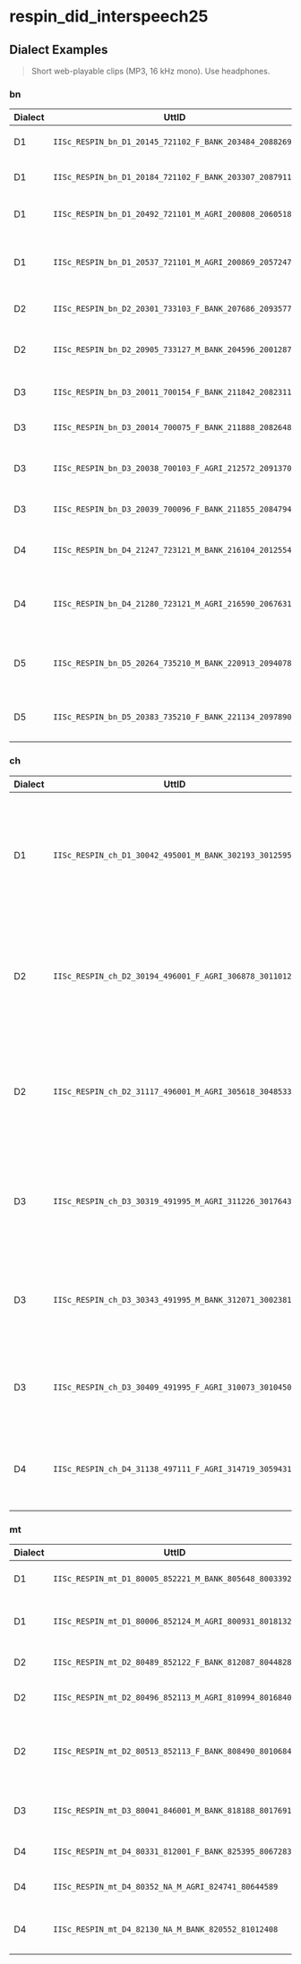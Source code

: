# respin_did_interspeech25

<!-- BEGIN_DIALECT_EXAMPLES -->

## Dialect Examples

> Short web-playable clips (MP3, 16 kHz mono). Use headphones.

### bn

| Dialect | UttID | Text | Audio |
|---|---|---|---|
| D1 | `IISc_RESPIN_bn_D1_20145_721102_F_BANK_203484_20882696` | ইউ.পি.আই পরিসেবাটা কি | <audio controls preload="none"><source src="samples/bn/IISc_RESPIN_bn_D1_20145_721102_F_BANK_203484_20882696.mp3" type="audio/mpeg"></audio> |
| D1 | `IISc_RESPIN_bn_D1_20184_721102_F_BANK_203307_20879114` | সেভিংস একাউন্টে কি সুদ পাব | <audio controls preload="none"><source src="samples/bn/IISc_RESPIN_bn_D1_20184_721102_F_BANK_203307_20879114.mp3" type="audio/mpeg"></audio> |
| D1 | `IISc_RESPIN_bn_D1_20492_721101_M_AGRI_200808_20605183` | গাছের ডাল নু যে মেলা কাঠ পাওয়া যাতিছে | <audio controls preload="none"><source src="samples/bn/IISc_RESPIN_bn_D1_20492_721101_M_AGRI_200808_20605183.mp3" type="audio/mpeg"></audio> |
| D1 | `IISc_RESPIN_bn_D1_20537_721101_M_AGRI_200869_20572471` | প্লান্টার মানে গটে মেশিন সিটোকে গাড়িতে লাগিয়ে চালায় | <audio controls preload="none"><source src="samples/bn/IISc_RESPIN_bn_D1_20537_721101_M_AGRI_200869_20572471.mp3" type="audio/mpeg"></audio> |
| D2 | `IISc_RESPIN_bn_D2_20301_733103_F_BANK_207686_20935777` | আর.টি.জি.এস মানে টা কি | <audio controls preload="none"><source src="samples/bn/IISc_RESPIN_bn_D2_20301_733103_F_BANK_207686_20935777.mp3" type="audio/mpeg"></audio> |
| D2 | `IISc_RESPIN_bn_D2_20905_733127_M_BANK_204596_20012873` | কারেন্সী মানে কোনো দেশের  টাকার যে ভ্যালু হয় | <audio controls preload="none"><source src="samples/bn/IISc_RESPIN_bn_D2_20905_733127_M_BANK_204596_20012873.mp3" type="audio/mpeg"></audio> |
| D3 | `IISc_RESPIN_bn_D3_20011_700154_F_BANK_211842_20823113` | অনলাইনে কি ঋনের আবেদন করা যায় | <audio controls preload="none"><source src="samples/bn/IISc_RESPIN_bn_D3_20011_700154_F_BANK_211842_20823113.mp3" type="audio/mpeg"></audio> |
| D3 | `IISc_RESPIN_bn_D3_20014_700075_F_BANK_211888_20826488` | ইউ.পি.আই পরিষেবা কি | <audio controls preload="none"><source src="samples/bn/IISc_RESPIN_bn_D3_20014_700075_F_BANK_211888_20826488.mp3" type="audio/mpeg"></audio> |
| D3 | `IISc_RESPIN_bn_D3_20038_700103_F_AGRI_212572_20913707` | অনুখাদ্যের অভাবে ধানের কি কি রোগ হয় | <audio controls preload="none"><source src="samples/bn/IISc_RESPIN_bn_D3_20038_700103_F_AGRI_212572_20913707.mp3" type="audio/mpeg"></audio> |
| D3 | `IISc_RESPIN_bn_D3_20039_700096_F_BANK_211855_20847949` | সেভিংস একাউন্ট কি | <audio controls preload="none"><source src="samples/bn/IISc_RESPIN_bn_D3_20039_700096_F_BANK_211855_20847949.mp3" type="audio/mpeg"></audio> |
| D4 | `IISc_RESPIN_bn_D4_21247_723121_M_BANK_216104_20125547` | কারো ইউ.পি.আই তে কিভাবে টাকা পাঠাবো | <audio controls preload="none"><source src="samples/bn/IISc_RESPIN_bn_D4_21247_723121_M_BANK_216104_20125547.mp3" type="audio/mpeg"></audio> |
| D4 | `IISc_RESPIN_bn_D4_21280_723121_M_AGRI_216590_20676315` | কোন অনুখাদ্যের অভাবে লেবু গাছের রোগ হয় | <audio controls preload="none"><source src="samples/bn/IISc_RESPIN_bn_D4_21280_723121_M_AGRI_216590_20676315.mp3" type="audio/mpeg"></audio> |
| D5 | `IISc_RESPIN_bn_D5_20264_735210_M_BANK_220913_20940783` | ব্যাংক এ টাকা থাকিলে কি একাউন্ট থাকি টাকা কাটি নিবেন | <audio controls preload="none"><source src="samples/bn/IISc_RESPIN_bn_D5_20264_735210_M_BANK_220913_20940783.mp3" type="audio/mpeg"></audio> |
| D5 | `IISc_RESPIN_bn_D5_20383_735210_F_BANK_221134_20978909` | ঋনের আবেদন কিভাবে অনলাইনে করা যায় | <audio controls preload="none"><source src="samples/bn/IISc_RESPIN_bn_D5_20383_735210_F_BANK_221134_20978909.mp3" type="audio/mpeg"></audio> |

### ch

| Dialect | UttID | Text | Audio |
|---|---|---|---|
| D1 | `IISc_RESPIN_ch_D1_30042_495001_M_BANK_302193_30125954` | अलगे अलग बीमा कंपनी के यातरा बीमा म अलग अलग जिनिस ह सामिल रथे | <audio controls preload="none"><source src="samples/ch/IISc_RESPIN_ch_D1_30042_495001_M_BANK_302193_30125954.mp3" type="audio/mpeg"></audio> |
| D2 | `IISc_RESPIN_ch_D2_30194_496001_F_AGRI_306878_30110127` | चारा ह घलोक अलग अलग किसम के होथे जेखर भाव घलोक अलग अलग होथे | <audio controls preload="none"><source src="samples/ch/IISc_RESPIN_ch_D2_30194_496001_F_AGRI_306878_30110127.mp3" type="audio/mpeg"></audio> |
| D2 | `IISc_RESPIN_ch_D2_31117_496001_M_AGRI_305618_30485335` | अलग अलग राज म मकर संकरांति ल अलग अलग किसम ले मनाए जाथे | <audio controls preload="none"><source src="samples/ch/IISc_RESPIN_ch_D2_31117_496001_M_AGRI_305618_30485335.mp3" type="audio/mpeg"></audio> |
| D3 | `IISc_RESPIN_ch_D3_30319_491995_M_AGRI_311226_30176437` | अलगे अलगे इलाका म अलगे अलगे किसम के फसल पानी ले जाथे | <audio controls preload="none"><source src="samples/ch/IISc_RESPIN_ch_D3_30319_491995_M_AGRI_311226_30176437.mp3" type="audio/mpeg"></audio> |
| D3 | `IISc_RESPIN_ch_D3_30343_491995_M_BANK_312071_30023819` | परसनल लोन के बियाज ह अलग अलग बैंक के अलग अलग हो सकत हे | <audio controls preload="none"><source src="samples/ch/IISc_RESPIN_ch_D3_30343_491995_M_BANK_312071_30023819.mp3" type="audio/mpeg"></audio> |
| D3 | `IISc_RESPIN_ch_D3_30409_491995_F_AGRI_310073_30104501` | छत्तीसगढ़ के किसान मन रंग रंग के धान के खेती करथे | <audio controls preload="none"><source src="samples/ch/IISc_RESPIN_ch_D3_30409_491995_F_AGRI_310073_30104501.mp3" type="audio/mpeg"></audio> |
| D4 | `IISc_RESPIN_ch_D4_31138_497111_F_AGRI_314719_30594319` | छत्तीसगढ़ी बिहा मे माटी कोड़े वाला अउ साबर कर नेग होबे करथे | <audio controls preload="none"><source src="samples/ch/IISc_RESPIN_ch_D4_31138_497111_F_AGRI_314719_30594319.mp3" type="audio/mpeg"></audio> |

### mt

| Dialect | UttID | Text | Audio |
|---|---|---|---|
| D1 | `IISc_RESPIN_mt_D1_80005_852221_M_BANK_805648_80033929` | बैंक मे ऑनलाइन खाता खुले छै | <audio controls preload="none"><source src="samples/mt/IISc_RESPIN_mt_D1_80005_852221_M_BANK_805648_80033929.mp3" type="audio/mpeg"></audio> |
| D1 | `IISc_RESPIN_mt_D1_80006_852124_M_AGRI_800931_80181321` | कुसियारक खेती लेल विशेष प्रकारक माटि चाही | <audio controls preload="none"><source src="samples/mt/IISc_RESPIN_mt_D1_80006_852124_M_AGRI_800931_80181321.mp3" type="audio/mpeg"></audio> |
| D2 | `IISc_RESPIN_mt_D2_80489_852122_F_BANK_812087_80448286` | बीमा योजना कि छिऐ | <audio controls preload="none"><source src="samples/mt/IISc_RESPIN_mt_D2_80489_852122_F_BANK_812087_80448286.mp3" type="audio/mpeg"></audio> |
| D2 | `IISc_RESPIN_mt_D2_80496_852113_M_AGRI_810994_80168405` | गैहू कै बीज कुन बढ़िया होय छै | <audio controls preload="none"><source src="samples/mt/IISc_RESPIN_mt_D2_80496_852113_M_AGRI_810994_80168405.mp3" type="audio/mpeg"></audio> |
| D2 | `IISc_RESPIN_mt_D2_80513_852113_F_BANK_808490_80106840` | आर.टी.जी.एस सं अधिकतम राशि भेजै के अलग अलग बैंक के अलग अलग नियम छै | <audio controls preload="none"><source src="samples/mt/IISc_RESPIN_mt_D2_80513_852113_F_BANK_808490_80106840.mp3" type="audio/mpeg"></audio> |
| D3 | `IISc_RESPIN_mt_D3_80041_846001_M_BANK_818188_80176918` | प्रत्यक्ष जमा के सीधा जमा सेहो कहल जा सकैत अछि | <audio controls preload="none"><source src="samples/mt/IISc_RESPIN_mt_D3_80041_846001_M_BANK_818188_80176918.mp3" type="audio/mpeg"></audio> |
| D4 | `IISc_RESPIN_mt_D4_80331_812001_F_BANK_825395_80672831` | बीमा कत्तेक प्रकारक छै | <audio controls preload="none"><source src="samples/mt/IISc_RESPIN_mt_D4_80331_812001_F_BANK_825395_80672831.mp3" type="audio/mpeg"></audio> |
| D4 | `IISc_RESPIN_mt_D4_80352_NA_M_AGRI_824741_80644589` | प्याज के बढ़िया बीज कौन छिकै | <audio controls preload="none"><source src="samples/mt/IISc_RESPIN_mt_D4_80352_NA_M_AGRI_824741_80644589.mp3" type="audio/mpeg"></audio> |
| D4 | `IISc_RESPIN_mt_D4_82130_NA_M_BANK_820552_81012408` | सीधा जमा करै के प्रत्यक्ष रुपो से जमा राशि कहलो जाय छै | <audio controls preload="none"><source src="samples/mt/IISc_RESPIN_mt_D4_82130_NA_M_BANK_820552_81012408.mp3" type="audio/mpeg"></audio> |

<!-- END_DIALECT_EXAMPLES -->
